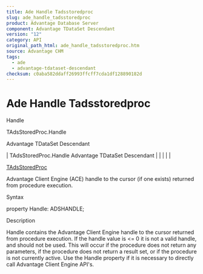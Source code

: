 ```yaml
---
title: Ade Handle Tadsstoredproc
slug: ade_handle_tadsstoredproc
product: Advantage Database Server
component: Advantage TDataSet Descendant
version: "12"
category: API
original_path_html: ade_handle_tadsstoredproc.htm
source: Advantage CHM
tags:
  - ade
  - advantage-tdataset-descendant
checksum: c0aba582ddaff26993ffcff7cda1df128890182d
---
```


# Ade Handle Tadsstoredproc

Handle

TAdsStoredProc.Handle

Advantage TDataSet Descendant

| TAdsStoredProc.Handle  Advantage TDataSet Descendant |  |  |  |  |

[TAdsStoredProc](ade_tadsstoredproc.md)

Advantage Client Engine (ACE) handle to the cursor (if one exists) returned from procedure execution.

Syntax

property Handle: ADSHANDLE;

Description

Handle contains the Advantage Client Engine handle to the cursor returned from procedure execution. If the handle value is <= 0 it is not a valid handle, and should not be used. This will occur if the procedure does not return any parameters, if the procedure does not return a result set, or if the procedure is not currently active. Use the Handle property if it is necessary to directly call Advantage Client Engine API's.
